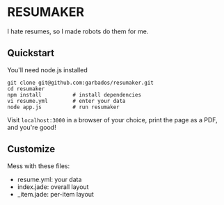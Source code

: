 # RESUMAKER

I hate resumes, so I made robots do them for me.

## Quickstart

You'll need node.js installed

	git clone git@github.com:garbados/resumaker.git
	cd resumaker
	npm install			 # install dependencies
	vi resume.yml		 # enter your data
	node app.js			 # run resumaker

Visit `localhost:3000` in a browser of your choice, print the page as a PDF, and you're good!

## Customize

Mess with these files:

* resume.yml: your data
* index.jade: overall layout
* _item.jade: per-item layout